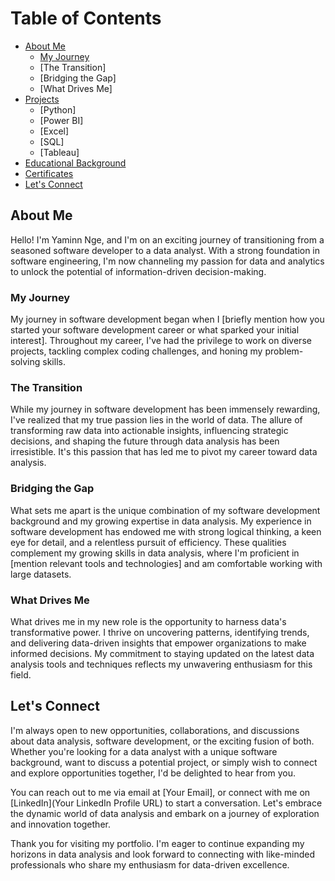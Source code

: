 [//]: # (These are reference links used in the body of this note )

# Table of Contents 

-  [About Me](https://github.com/YaminDO/Data-Analyst-Portfolio/blob/main/README.md#about-me)
    -  [My Journey](https://github.com/YaminDO/Data-Analyst-Portfolio/blob/main/README.md#my-journey)
    -  [The Transition]
    -  [Bridging the Gap]
    -  [What Drives Me]
 -  [Projects](https://github.com/YaminDO/Data-Analyst-Portfolio/edit/main/README.md#about-me)
     - [Python]
     - [Power BI]
     - [Excel]
     - [SQL]
     - [Tableau]
 -  [Educational Background](https://github.com/YaminDO/Data-Analyst-Portfolio/edit/main/README.md#about-me)
 -  [Certificates](https://github.com/YaminDO/Data-Analyst-Portfolio/edit/main/README.md#about-me)
 -  [Let's Connect](https://github.com/YaminDO/Data-Analyst-Portfolio/edit/main/README.md#about-me)
   
## About Me

Hello! I'm Yaminn Nge, and I'm on an exciting journey of transitioning from a seasoned software developer to a data analyst. With a strong foundation in software engineering, I'm now channeling my passion for data and analytics to unlock the potential of information-driven decision-making.


### My Journey

My journey in software development began when I [briefly mention how you started your software development career or what sparked your initial interest]. Throughout my career, I've had the privilege to work on diverse projects, tackling complex coding challenges, and honing my problem-solving skills. 

### The Transition

While my journey in software development has been immensely rewarding, I've realized that my true passion lies in the world of data. The allure of transforming raw data into actionable insights, influencing strategic decisions, and shaping the future through data analysis has been irresistible. It's this passion that has led me to pivot my career toward data analysis.

### Bridging the Gap

What sets me apart is the unique combination of my software development background and my growing expertise in data analysis. My experience in software development has endowed me with strong logical thinking, a keen eye for detail, and a relentless pursuit of efficiency. These qualities complement my growing skills in data analysis, where I'm proficient in [mention relevant tools and technologies] and am comfortable working with large datasets.

### What Drives Me

What drives me in my new role is the opportunity to harness data's transformative power. I thrive on uncovering patterns, identifying trends, and delivering data-driven insights that empower organizations to make informed decisions. My commitment to staying updated on the latest data analysis tools and techniques reflects my unwavering enthusiasm for this field.

## Let's Connect

I'm always open to new opportunities, collaborations, and discussions about data analysis, software development, or the exciting fusion of both. Whether you're looking for a data analyst with a unique software background, want to discuss a potential project, or simply wish to connect and explore opportunities together, I'd be delighted to hear from you.

You can reach out to me via email at [Your Email], or connect with me on [LinkedIn](Your LinkedIn Profile URL) to start a conversation. Let's embrace the dynamic world of data analysis and embark on a journey of exploration and innovation together.

Thank you for visiting my portfolio. I'm eager to continue expanding my horizons in data analysis and look forward to connecting with like-minded professionals who share my enthusiasm for data-driven excellence.


